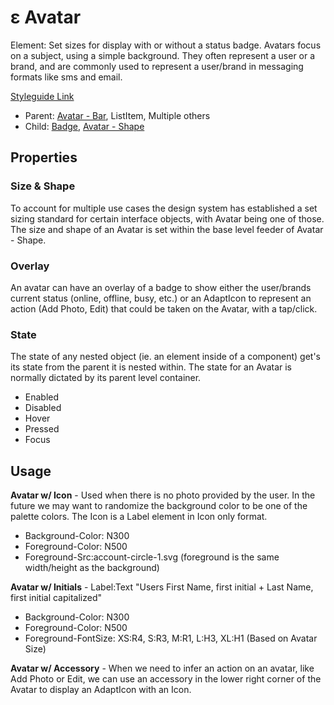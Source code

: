 # ε Avatar

Element: Set sizes for display with or without a status badge. Avatars focus on a subject, using a simple background. They often represent a user or a brand, and are commonly used to represent a user/brand in messaging formats like sms and email.

[Styleguide Link](https://zpl.io/bey1LvW)

* Parent: [Avatar - Bar](avatar-bar.md), ListItem, Multiple others
* Child: [Badge](../badge/), [Avatar - Shape](avatar-shape.md)

## Properties

### Size & Shape

To account for multiple use cases the design system has established a set sizing standard for certain interface objects, with Avatar being one of those. The size and shape of an Avatar is set within the base level feeder of Avatar - Shape.

### Overlay

An avatar can have an overlay of a badge to show either the user/brands current status (online, offline, busy, etc.) or an AdaptIcon to represent an action (Add Photo, Edit) that could be taken on the Avatar, with a tap/click.

### State

The state of any nested object (ie. an element inside of a component) get's its state from the parent it is nested within. The state for an Avatar is normally dictated by its parent level container.

* Enabled
* Disabled
* Hover
* Pressed
* Focus

## Usage

**Avatar w/ Icon** - Used when there is no photo provided by the user. In the future we may want to randomize the background color to be one of the palette colors. The Icon is a Label element in Icon only format.

* Background-Color: N300
* Foreground-Color: N500
* Foreground-Src:account-circle-1.svg (foreground is the same width/height as the background)

**Avatar w/ Initials** - Label:Text "Users First Name, first initial + Last Name, first initial capitalized"

* Background-Color: N300
* Foreground-Color: N500
* Foreground-FontSize: XS:R4, S:R3, M:R1, L:H3, XL:H1 (Based on Avatar Size)

**Avatar w/ Accessory** - When we need to infer an action on an avatar, like Add Photo or Edit, we can use an accessory in the lower right corner of the Avatar to display an AdaptIcon with an Icon.
